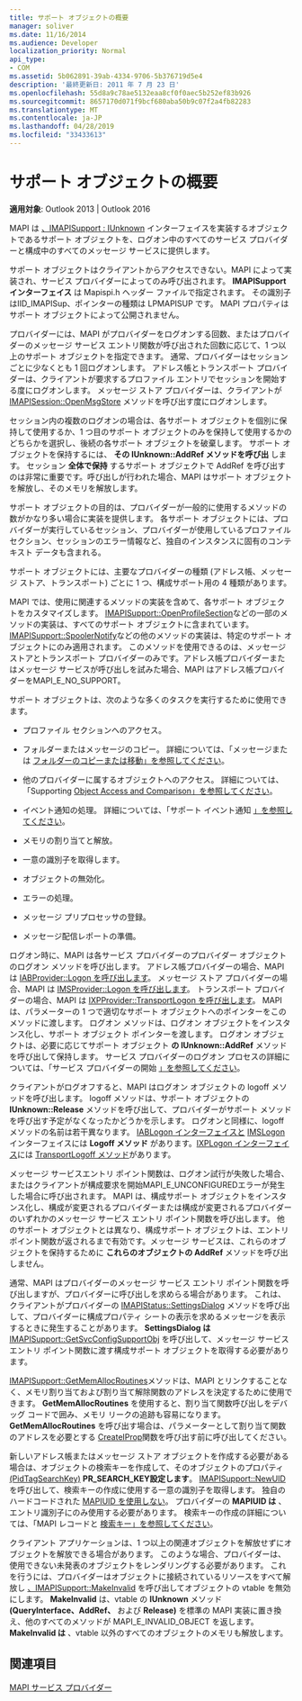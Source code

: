 ```yaml
---
title: サポート オブジェクトの概要
manager: soliver
ms.date: 11/16/2014
ms.audience: Developer
localization_priority: Normal
api_type:
- COM
ms.assetid: 5b062891-39ab-4334-9706-5b376719d5e4
description: '最終更新日: 2011 年 7 月 23 日'
ms.openlocfilehash: 55d8a9c78ae5132eaa8cf0f0aec5b252ef83b926
ms.sourcegitcommit: 8657170d071f9bcf680aba50b9c07f2a4fb82283
ms.translationtype: MT
ms.contentlocale: ja-JP
ms.lasthandoff: 04/28/2019
ms.locfileid: "33433613"
---
```

# <a name="support-object-overview"></a>サポート オブジェクトの概要

  
  
**適用対象**: Outlook 2013 | Outlook 2016 
  
MAPI は [、IMAPISupport : IUnknown](imapisupportiunknown.md) インターフェイスを実装するオブジェクトであるサポート オブジェクトを、ログオン中のすべてのサービス プロバイダーと構成中のすべてのメッセージ サービスに提供します。 
  
サポート オブジェクトはクライアントからアクセスできない。MAPI によって実装され、サービス プロバイダーによってのみ呼び出されます。 **IMAPISupport インターフェイス** は Mapispi.h ヘッダー ファイルで指定されます。 その識別子はIID_IMAPISup、ポインターの種類は LPMAPISUP です。 MAPI プロパティはサポート オブジェクトによって公開されません。 
  
プロバイダーには、MAPI がプロバイダーをログオンする回数、またはプロバイダーのメッセージ サービス エントリ関数が呼び出された回数に応じて、1 つ以上のサポート オブジェクトを指定できます。 通常、プロバイダーはセッションごとに少なくとも 1 回ログオンします。 アドレス帳とトランスポート プロバイダーは、クライアントが要求するプロファイル エントリでセッションを開始する度にログオンします。 メッセージ ストア プロバイダーは、クライアントが [IMAPISession::OpenMsgStore](imapisession-openmsgstore.md) メソッドを呼び出す度にログオンします。 
  
セッション内の複数のログオンの場合は、各サポート オブジェクトを個別に保持して使用するか、1 つ目のサポート オブジェクトのみを保持して使用するかのどちらかを選択し、後続の各サポート オブジェクトを破棄します。 サポート オブジェクトを保持するには、 **その IUnknown::AddRef メソッドを呼び出** します。 セッション **全体で保持** するサポート オブジェクトで AddRef を呼び出すのは非常に重要です。呼び出しが行われた場合、MAPI はサポート オブジェクトを解放し、そのメモリを解放します。 
  
サポート オブジェクトの目的は、プロバイダーが一般的に使用するメソッドの数がかなり多い場合に実装を提供します。 各サポート オブジェクトには、プロバイダーが実行しているセッション、プロバイダーが使用しているプロファイル セクション、セッションのエラー情報など、独自のインスタンスに固有のコンテキスト データも含まれる。 
  
サポート オブジェクトには、主要なプロバイダーの種類 (アドレス帳、メッセージ ストア、トランスポート) ごとに 1 つ、構成サポート用の 4 種類があります。 
  
MAPI では、使用に関連するメソッドの実装を含めて、各サポート オブジェクトをカスタマイズします。 [IMAPISupport::OpenProfileSection](imapisupport-openprofilesection.md)などの一部のメソッドの実装は、すべてのサポート オブジェクトに含まれています。 [IMAPISupport::SpoolerNotify](imapisupport-spoolernotify.md)などの他のメソッドの実装は、特定のサポート オブジェクトにのみ適用されます。 このメソッドを使用できるのは、メッセージ ストアとトランスポート プロバイダーのみです。アドレス帳プロバイダーまたはメッセージ サービスが呼び出しを試みた場合、MAPI はアドレス帳プロバイダーをMAPI_E_NO_SUPPORT。
  
サポート オブジェクトは、次のような多くのタスクを実行するために使用できます。
  
- プロファイル セクションへのアクセス。
    
- フォルダーまたはメッセージのコピー。 詳細については、「メッセージまたは [フォルダーのコピーまたは移動」を参照してください](copying-or-moving-a-message-or-a-folder.md)。
    
- 他のプロバイダーに属するオブジェクトへのアクセス。 詳細については、「Supporting [Object Access and Comparison」を参照してください](supporting-object-access-and-comparison.md)。 
    
- イベント通知の処理。 詳細については、「サポート イベント通知 [」を参照してください](supporting-event-notification.md)。
    
- メモリの割り当てと解放。
    
- 一意の識別子を取得します。
    
- オブジェクトの無効化。
    
- エラーの処理。
    
- メッセージ プリプロセッサの登録。 
    
- メッセージ配信レポートの準備。 
    
ログオン時に、MAPI は各サービス プロバイダーのプロバイダー オブジェクトのログオン メソッドを呼び出します。 アドレス帳プロバイダーの場合、MAPI は [IABProvider::Logon を呼び出します](iabprovider-logon.md)。 メッセージ ストア プロバイダーの場合、MAPI は [IMSProvider::Logon を呼び出します](imsprovider-logon.md)。 トランスポート プロバイダーの場合、MAPI は [IXPProvider::TransportLogon を呼び出します](ixpprovider-transportlogon.md)。 MAPI は、パラメーターの 1 つで適切なサポート オブジェクトへのポインターをこのメソッドに渡します。 ログオン メソッドは、ログオン オブジェクトをインスタンス化し、サポート オブジェクト ポインターを渡します。 ログオン オブジェクトは、必要に応じてサポート オブジェクト **の IUnknown::AddRef** メソッドを呼び出して保持します。 サービス プロバイダーのログオン プロセスの詳細については、「サービス プロバイダーの開始 [」を参照してください](starting-a-service-provider.md)。
  
クライアントがログオフすると、MAPI はログオン オブジェクトの logoff メソッドを呼び出します。 logoff メソッドは、サポート オブジェクトの **IUnknown::Release** メソッドを呼び出して、プロバイダーがサポート メソッドを呼び出す予定がなくなったかどうかを示します。 ログオンと同様に、logoff メソッドの名前は若干異なります。 [IABLogon インターフェイスと](iablogoniunknown.md) [IMSLogon](imslogoniunknown.md)インターフェイスには **Logoff メソッド** があります。[IXPLogon インターフェイス](ixplogoniunknown.md)には [TransportLogoff メソッド](ixplogon-transportlogoff.md)があります。 
  
メッセージ サービスエントリ ポイント関数は、ログオン試行が失敗した場合、またはクライアントが構成要求を開始MAPI_E_UNCONFIGUREDエラーが発生した場合に呼び出されます。 MAPI は、構成サポート オブジェクトをインスタンス化し、構成が変更されるプロバイダーまたは構成が変更されるプロバイダーのいずれかのメッセージ サービス エントリ ポイント関数を呼び出します。 他のサポート オブジェクトとは異なり、構成サポート オブジェクトは、エントリ ポイント関数が返されるまで有効です。メッセージ サービスは、これらのオブジェクトを保持するために **これらのオブジェクトの AddRef** メソッドを呼び出しません。 
  
通常、MAPI はプロバイダーのメッセージ サービス エントリ ポイント関数を呼び出しますが、プロバイダーに呼び出しを求めらる場合があります。 これは、クライアントがプロバイダーの [IMAPIStatus::SettingsDialog](imapistatus-settingsdialog.md) メソッドを呼び出して、プロバイダーに構成プロパティ シートの表示を求めるメッセージを表示するときに発生することがあります。 **SettingsDialog は** [IMAPISupport::GetSvcConfigSupportObj](imapisupport-getsvcconfigsupportobj.md) を呼び出して、メッセージ サービス エントリ ポイント関数に渡す構成サポート オブジェクトを取得する必要があります。 
  
[IMAPISupport::GetMemAllocRoutines](imapisupport-getmemallocroutines.md)メソッドは、MAPI とリンクすることなく、メモリ割り当ておよび割り当て解除関数のアドレスを決定するために使用できます。 **GetMemAllocRoutines** を使用すると、割り当て関数呼び出しをデバッグ コードで囲み、メモリ リークの追跡も容易になります。 **GetMemAllocRoutines** を呼び出す場合は、パラメーターとして割り当て関数のアドレスを必要とする [CreateIProp](createiprop.md)関数を呼び出す前に呼び出してください。 
  
新しいアドレス帳またはメッセージ ストア オブジェクトを作成する必要がある場合は、オブジェクトの検索キーを作成して、そのオブジェクトのプロパティ [(PidTagSearchKey)](pidtagsearchkey-canonical-property.md) **PR_SEARCH_KEY設定します**。 [IMAPISupport::NewUID](imapisupport-newuid.md)を呼び出して、検索キーの作成に使用する一意の識別子を取得します。 独自のハードコードされた [MAPIUID を使用しない](mapiuid.md)。 プロバイダーの **MAPIUID は** 、エントリ識別子にのみ使用する必要があります。 検索キーの作成の詳細については、「MAPI レコードと [検索キー」を参照してください](mapi-record-and-search-keys.md)。
  
クライアント アプリケーションは、1 つ以上の関連オブジェクトを解放せずにオブジェクトを解放できる場合があります。 このような場合、プロバイダーは、使用できない未発表のオブジェクトをレンダリングする必要があります。 これを行うには、プロバイダーはオブジェクトに接続されているリソースをすべて解放し [、IMAPISupport::MakeInvalid](imapisupport-makeinvalid.md) を呼び出してオブジェクトの vtable を無効にします。 **MakeInvalid** は、vtable の **IUnknown** メソッド **(QueryInterface、AddRef、** および **Release)** を標準の MAPI 実装に置き換え、他のすべてのメソッドが MAPI_E_INVALID_OBJECT を返します。  **MakeInvalid は** 、vtable 以外のすべてのオブジェクトのメモリも解放します。 
  
## <a name="see-also"></a>関連項目



[MAPI サービス プロバイダー](mapi-service-providers.md)

